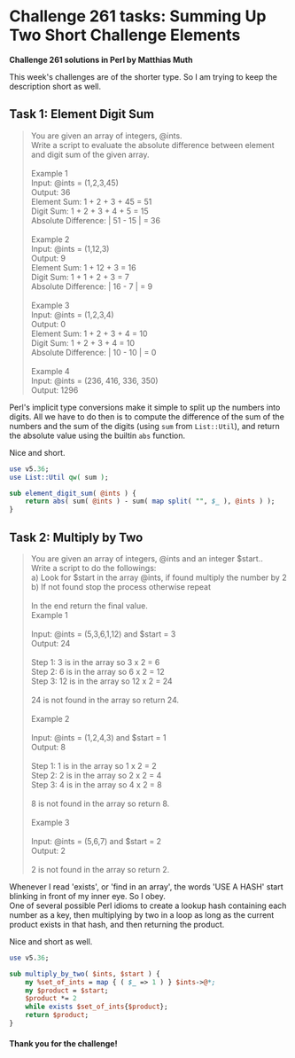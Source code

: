 # Challenge 261 tasks: Summing Up Two Short Challenge Elements
**Challenge 261 solutions in Perl by Matthias Muth**

This week's challenges are of the shorter type.
So I am trying to keep the description short as well.

## Task 1: Element Digit Sum

> You are given an array of integers, @ints.<br/>
> Write a script to evaluate the absolute difference between element and digit sum of the given array.<br/>
> <br/>
> Example 1<br/>
> Input: @ints = (1,2,3,45)<br/>
> Output: 36<br/>
> Element Sum: 1 + 2 + 3 + 45 = 51<br/>
> Digit Sum: 1 + 2 + 3 + 4 + 5 = 15<br/>
> Absolute Difference: | 51 - 15 | = 36<br/>
> <br/>
> Example 2<br/>
> Input: @ints = (1,12,3)<br/>
> Output: 9<br/>
> Element Sum: 1 + 12 + 3 = 16<br/>
> Digit Sum: 1 + 1 + 2 + 3 = 7<br/>
> Absolute Difference: | 16 - 7 | = 9<br/>
> <br/>
> Example 3<br/>
> Input: @ints = (1,2,3,4)<br/>
> Output: 0<br/>
> Element Sum: 1 + 2 + 3 + 4 = 10<br/>
> Digit Sum: 1 + 2 + 3 + 4 = 10<br/>
> Absolute Difference: | 10 - 10 | = 0<br/>
> <br/>
> Example 4<br/>
> Input: @ints = (236, 416, 336, 350)<br/>
> Output: 1296<br/>

Perl's implicit type conversions make it simple to split up the numbers
into digits.
All we have to do then is to compute the difference of the sum of the
numbers and the sum of the digits (using `sum` from `List::Util`),
and return the absolute value using the builtin `abs` function.

Nice and short.

```perl
use v5.36;
use List::Util qw( sum );

sub element_digit_sum( @ints ) {
    return abs( sum( @ints ) - sum( map split( "", $_ ), @ints ) );
}
```

## Task 2: Multiply by Two

> You are given an array of integers, @ints and an integer $start..<br/>
> Write a script to do the followings:<br/>
> a) Look for $start in the array @ints, if found multiply the number by 2<br/>
> b) If not found stop the process otherwise repeat<br/>
> <br/>
> In the end return the final value.<br/>
> Example 1<br/>
> <br/>
> Input: @ints = (5,3,6,1,12) and $start = 3<br/>
> Output: 24<br/>
> <br/>
> Step 1: 3 is in the array so 3 x 2 = 6<br/>
> Step 2: 6 is in the array so 6 x 2 = 12<br/>
> Step 3: 12 is in the array so 12 x 2 = 24<br/>
> <br/>
> 24 is not found in the array so return 24.<br/>
> <br/>
> Example 2<br/>
> <br/>
> Input: @ints = (1,2,4,3) and $start = 1<br/>
> Output: 8<br/>
> <br/>
> Step 1: 1 is in the array so 1 x 2 = 2<br/>
> Step 2: 2 is in the array so 2 x 2 = 4<br/>
> Step 3: 4 is in the array so 4 x 2 = 8<br/>
> <br/>
> 8 is not found in the array so return 8.<br/>
> <br/>
> Example 3<br/>
> <br/>
> Input: @ints = (5,6,7) and $start = 2<br/>
> Output: 2<br/>
> <br/>
> 2 is not found in the array so return 2.<br/>

Whenever I read 'exists', or 'find in an array', the words 'USE A HASH'
start blinking in front of my inner eye.
So I obey.<br/>
One of several possible Perl idioms to create a lookup hash
containing each number as a key, then multiplying by two in a loop as long as
the current product exists in that hash, and then returning the product.

Nice and short as well.

```perl
use v5.36;

sub multiply_by_two( $ints, $start ) {
    my %set_of_ints = map { ( $_ => 1 ) } $ints->@*;
    my $product = $start;
    $product *= 2
	while exists $set_of_ints{$product};
    return $product;
}
```

#### **Thank you for the challenge!**
